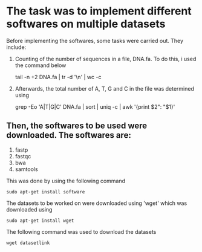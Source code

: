 # The task was to implement different softwares on multiple datasets

Before implementing the softwares, some tasks were carried out. They include:

1. Counting of the number of sequences in a file, DNA.fa. To do this, i used the command below

    tail -n +2 DNA.fa | tr -d '\n' | wc -c

2. Afterwards, the total number of A, T, G and C in the file was determined using

   grep -Eo 'A|T|G|C' DNA.fa | sort | uniq -c | awk '{print $2": "$1}'

## Then, the softwares to be used were downloaded. The softwares are:

1. fastp
2. fastqc
3. bwa
4. samtools

This was done by using the following command

    sudo apt-get install software

The datasets to be worked on were downloaded using 'wget' which was downloaded using

    sudo apt-get install wget

The following command was used to download the datasets

    wget datasetlink

